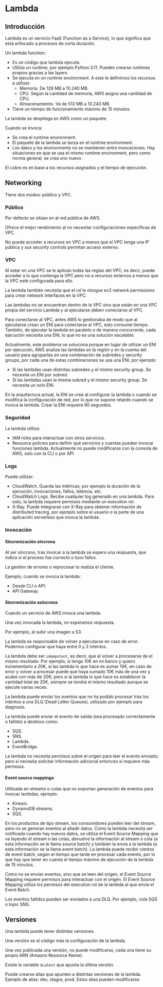 # Lambda

## Introducción

Lambda es un servicio FaaS (Function as a Service), lo que significa que está enfocado a procesos de corta duración.

Un lambda function:

- Es un código que lambda ejecuta.
- Utiliza un runtime, por ejemplo Python 3.11. Pueden crearse runtimes propios gracias a las layers.
- Se ejecuta en un runtime environment. A este le definimos los recursos a utilizar:
  - Memoria. De 128 MB a 10.240 MB.
  - CPU. Según la cantidad de memoria, AWS asigna una cantidad de CPU.
  - Almacenamiento. Va de 512 MB a 10.240 MB.
- Tiene un tiempo de funcionamiento máximo de 15 minutos.

La lambda se despliega en AWS como un paquete.

Cuando se invoca:

- Se crea el runtime environment.
- El paquete de la lambda se lanza en el runtime environment.
- Los datos y los environments no se mantienen entre invocaciones. Hay situaciones en que se usa el mismo runtime environment, pero como norma general, se crea uno nuevo.

El cobro es en base a los recursos asignados y el tiempo de ejecución.

## Networking

Tiene dos modos: público y VPC.

### Público

Por defecto se sitúan en al red pública de AWS.

Ofrece el mejor rendimiento al no necesitar configuraciones específicas de VPC.

No puede acceder a recursos en VPC a menos que el VPC tenga una IP pública y sus security controls permitan acceso externo.

### VPC

Al estar en una VPC se le aplican todas las reglas del VPC; es decir, puede acceder a lo que contenga la VPC pero no a recursos externos a menos que la VPC esté configurada para ello.

La lambda también necesita que el rol le otorgue ec2 network permissions para crear network interfaces en la VPC.

Las lambdas no se encuentran dentro de la VPC sino que están en una VPC propia del servicio Lambda y al ejecutarse deben conectarse al VPC.

Para conectarse al VPC, antes AWS lo gestionaba de modo que al ejecutarse crean un ENI para conectarse al VPC, esto consume tiempo. También, de ejecutar la lambda en paralelo o de manera concurrente, cada ejecución necesita una ENI, lo que no es una solución escalable.

Actualmente, este problema se soluciona porque en lugar de utilizar un ENI por ejecución, AWS analiza las lambdas en la región y en la cuenta del usuario para agruparlas en una combinación de subredes y security groups, por cada una de estas combinaciones se usa una ENI, por ejemplo:

- Si las lambdas usan distintas subredes y el mismo security group. Se necesita un ENI por subred.
- Si las lambdas usan la misma subred y el mismo security group. Se necesita un solo ENI.

En la arquitectura actual, la ENI se crea al configurar la lambda o cuando se modifica la configuración de red, por lo que no supone retardo cuando se invoca la lambda. Crear la ENI requiere 90 segundos.

### Seguridad

La lambda utiliza:

- IAM roles para interactuar con otros servicios.
- Resource policies para definir qué servicios y cuentas pueden invocar funciones lambda. Actualmente no puede modificarse con la consola de AWS, solo con la CLI o por API.

### Logs

Puede utilizar:

- CloudWatch. Guarda las métricas; por ejemplo la duración de la ejecución, invocaciones, fallos, latencia, etc.
- CloudWatch Logs. Recibe cualquier log generado en una lambda. Para esto, la lambda requiere permisos mediante un execution rol.
- X-Ray. Puede integrarse con X-Ray para obtener información de distributed tracing, por ejemplo sobre el usuario o la parte de una aplicación serverless que invoca la lambda.

### Invocación

#### Sincronización síncrona

Al ser síncrono, tras invocar a la lambda se espera una respuesta, que indica si el proceso fue correcto o tuvo fallos.

La gestión de errores o reprocesar lo realiza el cliente.

Ejemplo, cuando se invoca la lambda:

- Desde CLI o API.
- API Gateway.

#### Sincronización asíncrona

Cuando un servicio de AWS invoca una lambda.

Una vez invocada la lambda, no esperamos respuesta.

Por ejemplo, al subir una imagen a S3.

La lambda es responsable de volver a ejecutarse en caso de error. Podemos configurar que haya entre 0 y 2 intentos.

La lambda debe ser `idempotent`, es decir, que al volver a procesarse de el mismo resultado. Por ejemplo, si tengo 10€ en mi banco y quiero incrementarlo a 20€, si las lambda lo que hace es sumar 10€, en caso de error y volver a procesar puede que haya sumado 10€ más de una vez y acabe con más de 20€; pero si la lambda lo que hace es establecer la cantidad total de 20€, siempre se tendrá el mismo resultado aunque se ejecute varias veces.

La lambda puede enviar los eventos que no ha podido procesar tras los intentos a una DLQ (Dead Letter Queues), utilizado por ejemplo para diagnosis.

La lambda puede enviar el evento de salida (sea procesado correctamente o fallido) a destinos como:

- SQS.
- SNS.
- Lambda.
- EventBridge.

La lambda no necesita permisos sobre el origen para leer el evento enviado; pero si necesita solicitar información adicional entonces sí requiere más permisos.

#### Event source mappings

Utilizada en streams o colas que no soportan generación de eventos para invocar lambdas, ejemplo:

- Kinesis.
- DynamoDB streams.
- SQS.

En los productos de tipo stream, los consumidores pueden leer del stream, pero no se generan eventos al añadir datos. Como la lambda necesita ser notificada cuando hay nuevos datos, se utiliza el Event Source Mapping que va leyendo el stream o las colas, devuelve la información al stream o cola (a esta información se le llama source batch) y también la envía a la lambda (a esta información se la llama event batch). La lambda puede recibir cientos de event batch, según el tiempo que tarde en procesar cada evento, por lo que hay que tener en cuenta el tiempo máximo de ejecución de la lambda de 15 minutos.

Como no se envían eventos, sino que se leen del origen, el Event Source Mapping requiere permisos para interactuar con el origen. El Event Source Mapping utiliza los permisos del execution rol de la lambda al que envía el Event Batch.

Los eventos fallidos pueden ser enviados a una DLQ. Por ejemplo, cola SQS o topic SNS.

## Versiones

Una lambda puede tener distintas versiones.

Una versión es el código más la configuración de la lambda.

Una vez publicada una versión, no puede modificarse, cada una tiene su propio ARN (Amazon Resource Name).

Existe la variable `$Latest` que apunta la última versión.

Puede crearse alias que apunten a distintas versiones de la lambda. Ejemplo de alias: dev, stagre, prod. Estos alias pueden modificarse.
